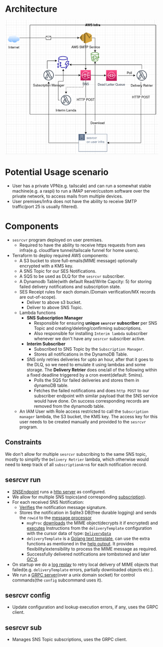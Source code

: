# Architecture
![Architecture](/doc/arch.png)
# Potential Usage scenario
* User has a private VPN(e.g. tailscale) and can run a somewhat stable machine(e.g. a raspi) to run a IMAP server/custom software over the private network, to access mails from multiple devices.
* User premises/Infra does not have the ability to receive SMTP traffic(port 25 is usually filtered).
# Components
- `sesrcvr` program deployed on user premises.
  - Required to have the ability to receive https requests from aws infra(e.g. cloudflare tunnel/tailscale funnel for home users).
- Terraform to deploy required AWS components:
  - A S3 bucket to store full-emails(MIME message) optionally encrypted with a KMS key.
  - A SNS Topic for our SES Notifications.
  - A SQS to be used as DLQ for the `sesrcvr` subscriber.
  - A Dynamodb Table(with default Read/Write Capcity: 5) for storing failed delivery notifications and subscription state.
  - SES Receipt rules for each domain.(Domain verification/MX records are out-of-scope).
    - Deliver to above s3 bucket.
    - Deliver to above SNS Topic.
  - Lambda functions
    - **SNS Subscription Manager**
      - Responsible for ensuring **unique `sesrcvr` subscriber** per SNS Topic and creating/deleting/confirming subscriptions.
      - Also responsible for installing `Interim lambda` subscriber whenever we don't have any `sesrcvr` subscriber active.
    - **Interim Subscriber**
      - Subscribed to SNS Topic by the `Subscription Manager`.
      - Stores all notifications in the DynamoDB Table.
    - SNS only retries deliveries for upto an hour, after that it goes to the DLQ, so we need to emulate it using lambdas and some storage. The **Delivery Retrier** does one/all of the following within a fixed deadline triggered by a cron event(default: 5mins).
      - Polls the SQS for failed deliveries and stores them in dynamoDB table.
      - Fetches the failed notifications and does `http POST` to our subscriber endpoint with similar payload that the SNS service would have done. On success corresponding records are removed from the dynamodb table.
  - An IAM User with Role access restricted to call the `Subscription manager` lambda, the S3 bucket, the KMS key. The access key for this user needs to be created manually and provided to the `sesrcvr` program.

## Constraints
We don't allow for multiple `sesrcvr` subscribing to the same SNS topic, mostly to simplify the `Delivery Retrier` lambda, which otherwise would need to keep track of all `subscriptionArn`s for each notification record.

## sesrcvr run
- [SNSEndpoint](https://github.com/jpathy/email-notifier/blob/dce9392c3b85de6469dd5c33bace3ff583330923/sesrcvr/ep_server.go#L872-L887) runs a [http server](https://github.com/jpathy/email-notifier/blob/dce9392c3b85de6469dd5c33bace3ff583330923/sesrcvr/ep_server.go#L700) as configured.
- We allow for multiple SNS topics(and corresponding [subscription](https://github.com/jpathy/email-notifier/blob/dce9392c3b85de6469dd5c33bace3ff583330923/sesrcvr/ep_server.go#L700)).
- For each received SNS Notification:
  - [Verifies](https://github.com/jpathy/email-notifier/blob/dce9392c3b85de6469dd5c33bace3ff583330923/sesrcvr/ep_server.go#L370) the notification message signature.
  - Stores the notification in Sqlite3 DB(free durable logging) and sends the `rowid` to the [message processor](https://github.com/jpathy/email-notifier/blob/dce9392c3b85de6469dd5c33bace3ff583330923/sesrcvr/ep_server.go#L1263-L1405)
    - `msgProc` [downloads](https://github.com/jpathy/email-notifier/blob/dce9392c3b85de6469dd5c33bace3ff583330923/sesrcvr/ep_server.go#L1368-L1374) the MIME object(decrypts it if encrypted) and [executes](https://github.com/jpathy/email-notifier/blob/dce9392c3b85de6469dd5c33bace3ff583330923/sesrcvr/ep_server.go#L1376-L1384) Instructions from the `deliveryTemplate` configuration with the cursor data of type: [`DeliveryData`](https://github.com/jpathy/email-notifier/blob/dce9392c3b85de6469dd5c33bace3ff583330923/sesrcvr/delivery_data.go#L102-L106)
    - `deliveryTemplate` is a [Golang text template](https://pkg.go.dev/text/template), can use the extra functions as mentioned in the [help output](
https://github.com/jpathy/email-notifier/blob/dce9392c3b85de6469dd5c33bace3ff583330923/sesrcvr/cli.go#L365-L386). It provides flexibility/extensibility to process the MIME message as required.
    - Successfully delivered notifications are tombstoned and later [GC'd](https://github.com/jpathy/email-notifier/blob/dce9392c3b85de6469dd5c33bace3ff583330923/sesrcvr/ep_server.go#L1411-L1593).
- On startup we do a [log replay](https://github.com/jpathy/email-notifier/blob/dce9392c3b85de6469dd5c33bace3ff583330923/sesrcvr/ep_server.go#L1210-L1248) to retry local delivery of MIME objects that failed(e.g. `deliveryTemplate` errors, partially downloaded objects etc.).
- We run a [GRPC server](https://github.com/jpathy/email-notifier/blob/dce9392c3b85de6469dd5c33bace3ff583330923/sesrcvr/ep_server.go#L1737-L2096)(over a unix domain socket) for control commands(the `config` subcommand uses it).

## sesrcvr config
- Update configuration and lookup execution errors, if any, uses the GRPC client.

## sesrcvr sub
- Manages SNS Topic subscriptions, uses the GRPC client.